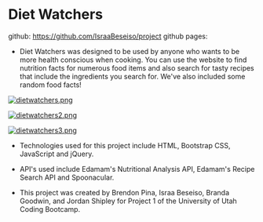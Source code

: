 # Diet Watchers

github: https://github.com/IsraaBeseiso/project
github pages: 


* Diet Watchers was designed to be used by anyone who wants to be more health conscious when cooking. You can use the website to find nutrition facts for numerous food items and also search for tasty recipes that include the ingredients you search for. We've also included some random food facts!

[![dietwatchers.png](https://i.postimg.cc/y6jRk9PS/dietwatchers.png)](https://postimg.cc/Jty0FsS1)

[![dietwatchers2.png](https://i.postimg.cc/bwDSC5jQ/dietwatchers2.png)](https://postimg.cc/pmvdyqrT)

[![dietwatchers3.png](https://i.postimg.cc/ncwQ1JNF/dietwatchers3.png)](https://postimg.cc/XpdJVTVm)

* Technologies used for this project include HTML, Bootstrap CSS, JavaScript and jQuery.

* API's used include Edamam's Nutritional Analysis API, Edamam's Recipe Search API and Spoonacular.

* This project was created by Brendon Pina, Israa Beseiso, Branda Goodwin, and Jordan Shipley for Project 1 of the University of Utah Coding Bootcamp.